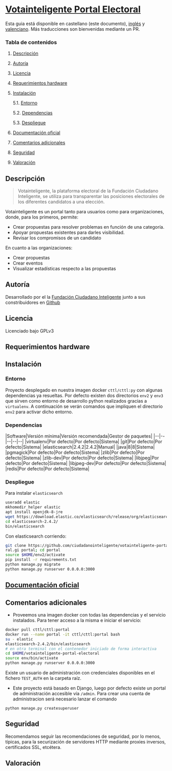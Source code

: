 # [Votainteligente Portal Electoral](https://github.com/ciudadanointeligente/votainteligente-portal-electoral)

Esta guia está disponible en castellano (este documento), [inglés](README_en.md) y [valenciano](README_cat.md). Más traducciones son bienvenidas mediante un PR.

### Tabla de contenidos
1. [ Descripción ](#desc)
2. [ Autoría ](#authorship)
3. [ Licencia ](#license)
4. [ Requerimientos hardware ](#reqs)
5. [ Instalación ](#install)

	5.1. [ Entorno ](#env) 
	
	5.2. [ Dependencias ](#deps)
	
	5.3. [ Despliegue ](#deploy)


	
6. [ Documentación oficial ](#docs)
7. [ Comentarios adicionales ](#comms)
8. [ Seguridad ](#sec)
9. [ Valoración ](#val)

<a name="desc"></a>
## Descripción
> Votainteligente, la plataforma electoral de la Fundación Ciudadano Inteligente, se utiliza para transparentar las posiciones electorales de los diferentes candidatos a una elección.

Votainteligente es un portal tanto para usuarios como para organizaciones, donde, para los primeros, permite:
- Crear propuestas para resolver problemas en función de una categoría.
- Apoyar propuestas existentes para darles visibilidad.
- Revisar los compromisos de un candidato

En cuanto a las organizaciones:
- Crear propuestas
- Crear eventos
- Visualizar estadísticas respecto a las propuestas

<a name="authorship"></a>
## Autoría
Desarrollado por el la [Fundación Ciudadano Inteligente](https://ciudadanointeligente.org) junto a sus constribuidores en [Github](https://github.com/cttlrepository/cttl/tree/dev/cat_rdc/ddh)
<a name="license"></a>
## Licencia
Licenciado bajo GPLv3
<a name="reqs"></a>
## Requerimientos hardware
<a name="install"></a>
## Instalación
<a name="env"></a>
### Entorno
<a name="deps"></a>
Proyecto desplegado en nuestra imagen docker `cttl/cttl:py` con algunas dependencias ya resueltas. Por defecto existen dos directorios `env2` y `env3` que sirven como entorno de desarrollo python realizados gracias a `virtualenv`. A continuación se verán comandos que impliquen el directorio `env2` para activar dicho entorno.
### Dependencias
<a name="deploy"></a>

|Software|Versión mínima|Versión recomendada|Gestor de paquetes|
|--|--|--|--|--|
|virtualenv|Por defecto|Por defecto|Sistema|
|git|Por defecto|Por defecto|Sistema|
|elasticsearch|2.4.2|2.4.2|Manual|
|java|8|8|Sistema|
|pgmagick|Por defecto|Por defecto|Sistema|
|zlib|Por defecto|Por defecto|Sistema|
|zlib-dev|Por defecto|Por defecto|Sistema|
|libjpeg|Por defecto|Por defecto|Sistema|
|libjpeg-dev|Por defecto|Por defecto|Sistema|
|redis|Por defecto|Por defecto|Sistema|

### Despliegue
Para instalar `elasticsearch`
```bash
useradd elastic
mkhomedir_helper elastic
apt install openjdk-8-jre
wget https://download.elastic.co/elasticsearch/release/org/elasticsearch/distribution/tar/elasticsearch/2.4.2/elasticsearch-2.4.2.tar.gz; tar xvf elasticsearch-2.4.2.tar.gz
cd elasticsearch-2.4.2/
bin/elasticsearch
```
Con elasticsearch corriendo:

```bash
git clone https://github.com/ciudadanointeligente/votainteligente-portal-electo
ral.gi portal; cd portal
source $HOME/env2/activate
pip install -r requirements.txt
python manage.py migrate
python manage.py runserver 0.0.0.0:3000
```


<a name="docs"></a>
## [Documentación oficial](https://github.com/ciudadanointeligente/votainteligente-portal-electoral)
<a name="comms"></a>
## Comentarios adicionales
- Proveemos una imagen docker con todas las dependencias y el servicio instalados. Para tener acceso a la misma e iniciar el servicio:
```bash
docker pull cttl/cttl:portal
docker run --name portal -it cttl/cttl:portal bash
su - elastic
elasticsearch-2.4.2/bin/elasticsearch
# en otra terminal con el contenedor iniciado de forma interactiva
cd $HOME/votainteligente-portal-electoral
source env/bin/activate
python manage.py runserver 0.0.0.0:3000
```
Existe un usuario de administración con credenciales disponibles en el fichero `TEST_AUTH` en la carpeta raíz.

- Este proyecto está basado en Django, luego por defecto existe un portal de administración accesible vía `/admin`. Para crear una cuenta de administracion será necesario lanzar el comando 
```
python manage.py createsuperuser
```

<a name="sec"></a>
## Seguridad
Recomendamos seguir las recomendaciones de seguridad, por lo menos, típicas, para la securización de servidores HTTP mediante proxies inversos, certificados SSL, etcétera.
<a name="val"></a>
## Valoración
